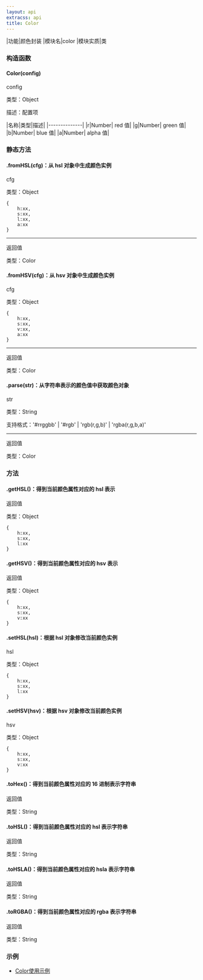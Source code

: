 ```yaml
---
layout: api
extracss: api
title: Color
---
```


|功能|颜色封装
|模块名|color
|模块实质|类

### 构造函数

<div class="function" markdown="1">

#### Color(config)

<div class="detail" markdown="1">

config

类型：Object

描述：配置项

|名称|类型|描述|
|--------------|
|r|Number| red 值|
|g|Number| green 值|
|b|Number| blue 值|
|a|Number| alpha 值|

</div>

</div>

### 静态方法

<div class="function" markdown="1">

#### .fromHSL(cfg)：从 hsl 对象中生成颜色实例

<div class="detail" markdown="1">

cfg

类型：Object

    {
        h:xx,
        s:xx,
        l:xx,
        a:xx
    }

------------------------------

返回值

类型：Color

</div>

</div>

<div class="function" markdown="1">

#### .fromHSV(cfg)：从 hsv 对象中生成颜色实例

<div class="detail" markdown="1">

cfg

类型：Object

    {
        h:xx,
        s:xx,
        v:xx,
        a:xx
    }

------------------------------

返回值

类型：Color

</div>

</div>

<div class="function" markdown="1">

#### .parse(str)：从字符串表示的颜色值中获取颜色对象

<div class="detail" markdown="1">

str

类型：String

支持格式：'#rrggbb' \| '#rgb' \| 'rgb(r,g,b)' \| 'rgba(r,g,b,a)'

------------------------------

返回值

类型：Color

</div>

</div>

### 方法

<div class="function" markdown="1">

#### .getHSL()：得到当前颜色属性对应的 hsl 表示

<div class="detail" markdown="1">

返回值

类型：Object

    {
        h:xx,
        s:xx,
        l:xx
    }

</div>

</div>

<div class="function" markdown="1">

#### .getHSV()：得到当前颜色属性对应的 hsv 表示

<div class="detail" markdown="1">

返回值

类型：Object

    {
        h:xx,
        s:xx,
        v:xx
    }

</div>

</div>

<div class="function" markdown="1">

#### .setHSL(hsl)：根据 hsl 对象修改当前颜色实例

<div class="detail" markdown="1">

hsl

类型：Object

    {
        h:xx,
        s:xx,
        l:xx
    }

</div>

</div>

<div class="function" markdown="1">

#### .setHSV(hsv)：根据 hsv 对象修改当前颜色实例

<div class="detail" markdown="1">

hsv

类型：Object

    {
        h:xx,
        s:xx,
        v:xx
    }

</div>

</div>

<div class="function" markdown="1">

#### .toHex()：得到当前颜色属性对应的 16 进制表示字符串

<div class="detail" markdown="1">

返回值

类型：String

</div>

</div>

<div class="function" markdown="1">

#### .toHSL()：得到当前颜色属性对应的 hsl 表示字符串

<div class="detail" markdown="1">

返回值

类型：String

</div>

</div>

<div class="function" markdown="1">

#### .toHSLA()：得到当前颜色属性对应的 hsla 表示字符串

<div class="detail" markdown="1">

返回值

类型：String

</div>

</div>

<div class="function" markdown="1">

#### .toRGBA()：得到当前颜色属性对应的 rgba 表示字符串

<div class="detail" markdown="1">

返回值

类型：String

</div>

</div>

### 示例

- [Color使用示例](http://docs.kissyui.com/1.4/docs/html/demo/color/index.html)